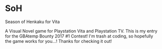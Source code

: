 # SoH
Season of Henkaku for Vita

A Visual Novel game for Playstation Vita and Playstation TV. This is my entry for the GBAtemp Bounty 2017 #1 Contest!
I'm trash at coding, so hopefully the game works for you...! Thanks for checking it out!
